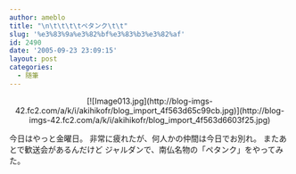 ```yaml
---
author: ameblo
title: "\n\t\t\t\tペタンク\t\t"
slug: '%e3%83%9a%e3%82%bf%e3%83%b3%e3%82%af'
id: 2490
date: '2005-09-23 23:09:15'
layout: post
categories:
  - 随筆
---
```


<div align="center">[![Image013.jpg](http://blog-imgs-42.fc2.com/a/k/i/akihikofr/blog_import_4f563d65c99cb.jpg)](http://blog-imgs-42.fc2.com/a/k/i/akihikofr/blog_import_4f563d6603f25.jpg)</div>

今日はやっと金曜日。 非常に疲れたが、何人かの仲間は今日でお別れ。 またあとで歓送会があるんだけど ジャルダンで、南仏名物の「ペタンク」をやってみた。
